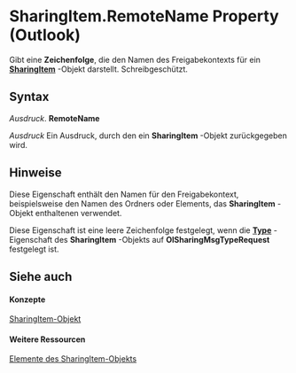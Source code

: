 
# SharingItem.RemoteName Property (Outlook)

Gibt eine  **Zeichenfolge**, die den Namen des Freigabekontexts für ein **[SharingItem](63dd3451-44f3-7cc4-c6e2-7dad5835a7d2.md)** -Objekt darstellt. Schreibgeschützt.


## Syntax

 _Ausdruck_. **RemoteName**

 _Ausdruck_ Ein Ausdruck, durch den ein **SharingItem** -Objekt zurückgegeben wird.


## Hinweise

Diese Eigenschaft enthält den Namen für den Freigabekontext, beispielsweise den Namen des Ordners oder Elements, das  **SharingItem** -Objekt enthaltenen verwendet.

Diese Eigenschaft ist eine leere Zeichenfolge festgelegt, wenn die  **[Type](1077b74f-38ee-8932-792d-64033bc66525.md)** -Eigenschaft des **SharingItem** -Objekts auf **OlSharingMsgTypeRequest** festgelegt ist.


## Siehe auch


#### Konzepte


[SharingItem-Objekt](63dd3451-44f3-7cc4-c6e2-7dad5835a7d2.md)
#### Weitere Ressourcen


[Elemente des SharingItem-Objekts](http://msdn.microsoft.com/library/719ad60e-2242-2c54-778f-006b61690389%28Office.15%29.aspx)